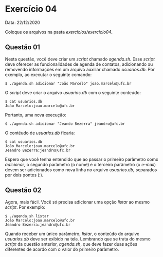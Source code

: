 # Exercício 04 

Data: 22/12/2020

Coloque os arquivos na pasta _exercicios/exercicio04_.

## Questão 01

Nesta questão, você deve criar um _script_ chamado _agenda.sh_. Esse _script_ deve oferecer as funcionalidades de agenda de contatos, adicionando ou removendo informações em um arquivo auxiliar chamado _usuarios.db_. Por exemplo, ao executar o seguinte comando:

```
$ ./agenda.sh adicionar "João Marcelo" joao.marcelo@ufc.br
```

O _script_ deve criar o arquivo _usuarios.db_ com o seguinte conteúdo:

```
$ cat usuarios.db
João Marcelo:joao.marcelo@ufc.br
```

Portanto, uma nova execução:

```
$ ./agenda.sh adicionar "Jeando Bezerra" jeandro@ufc.br
```

O contéudo de _usuarios.db_ ficaria:

```
$ cat usuarios.db
João Marcelo:joao.marcelo@ufc.br
Jeandro Bezerra:jeandro@ufc.br
```

Espero que você tenha entendido que ao passar o primeiro parâmetro como _adicionar_, o segundo parâmetro (o nome) e o terceiro parâmetro (o _e-mail_) devem ser adicionados como nova linha no arquivo _usuarios.db_, separados por dois pontos (:).

## Questão 02

Agora, mais fácil. Você só precisa adicionar uma opção _listar_ ao mesmo _script_. Por exemplo:

```
$ ./agenda.sh listar 
João Marcelo:joao.marcelo@ufc.br
Jeandro Bezerra:jeandro@ufc.br
```

Quando receber um único parâmetro, _listar_, o conteúdo do arquivo _usuarios.db_ deve ser exibido na tela. Lembrando que se trata do mesmo _script_ da questão anterior, _agenda.sh_, que deve fazer duas ações diferentes de acordo com o valor do primeiro parâmetro. 


